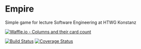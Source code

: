 # Empire
Simple game for lecture Software Engineering at HTWG Konstanz


[![Waffle.io - Columns and their card count](https://badge.waffle.io/Luckytama/Empire.svg?columns=all)](https://waffle.io/Luckytama/Empire)


[![Build Status](https://travis-ci.org/Luckytama/Empire.svg?branch=develop)](https://travis-ci.org/Luckytama/Empire)
[![Coverage Status](https://coveralls.io/repos/github/Luckytama/Empire/badge.svg?branch=develop)](https://coveralls.io/github/Luckytama/Empire?branch=develop)
